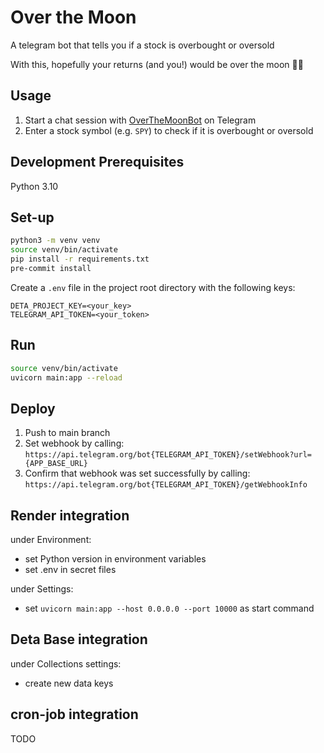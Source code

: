 # Over the Moon

A telegram bot that tells you if a stock is overbought or oversold

With this, hopefully your returns (and you!) would be over the moon 🚀🌔

## Usage

1. Start a chat session with [OverTheMoonBot](https://t.me/OverTheMoonBot) on Telegram
2. Enter a stock symbol (e.g. `SPY`) to check if it is overbought or oversold

## Development Prerequisites

Python 3.10

## Set-up

```bash
python3 -m venv venv
source venv/bin/activate
pip install -r requirements.txt
pre-commit install
```

Create a `.env` file in the project root directory with the following keys:

```
DETA_PROJECT_KEY=<your_key>
TELEGRAM_API_TOKEN=<your_token>
```

## Run

```bash
source venv/bin/activate
uvicorn main:app --reload
```

## Deploy

1. Push to main branch
2. Set webhook by calling: `https://api.telegram.org/bot{TELEGRAM_API_TOKEN}/setWebhook?url={APP_BASE_URL}`
3. Confirm that webhook was set successfully by calling: `https://api.telegram.org/bot{TELEGRAM_API_TOKEN}/getWebhookInfo`

## Render integration

under Environment:

- set Python version in environment variables
- set .env in secret files

under Settings:

- set `uvicorn main:app --host 0.0.0.0 --port 10000` as start command

## Deta Base integration

under Collections settings:

- create new data keys

## cron-job integration

TODO
